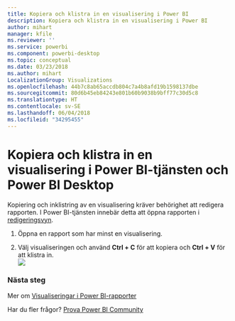```yaml
---
title: Kopiera och klistra in en visualisering i Power BI
description: Kopiera och klistra in en visualisering i Power BI
author: mihart
manager: kfile
ms.reviewer: ''
ms.service: powerbi
ms.component: powerbi-desktop
ms.topic: conceptual
ms.date: 03/23/2018
ms.author: mihart
LocalizationGroup: Visualizations
ms.openlocfilehash: 44b7c8ab65accdb804c7a4b8afd19b1598137dbe
ms.sourcegitcommit: 80d6b45eb84243e801b60b9038b9bff77c30d5c8
ms.translationtype: HT
ms.contentlocale: sv-SE
ms.lasthandoff: 06/04/2018
ms.locfileid: "34295455"
---
```

# <a name="copy-and-paste-a-visualization-in-power-bi-service-and-power-bi-desktop"></a>Kopiera och klistra in en visualisering i Power BI-tjänsten och Power BI Desktop
Kopiering och inklistring av en visualisering kräver behörighet att redigera rapporten. I Power BI-tjänsten innebär detta att öppna rapporten i [redigeringsvyn](service-reading-view-and-editing-view.md).

1. Öppna en rapport som har minst en visualisering.  

2. Välj visualiseringen och använd **Ctrl + C** för att kopiera och **Ctrl + V** för att klistra in.  
   ![](media/power-bi-visualization-copy-paste/copypasteviznew.gif)

### <a name="next-steps"></a>Nästa steg
Mer om [Visualiseringar i Power BI-rapporter](power-bi-report-visualizations.md)

Har du fler frågor? [Prova Power BI Community](http://community.powerbi.com/)


